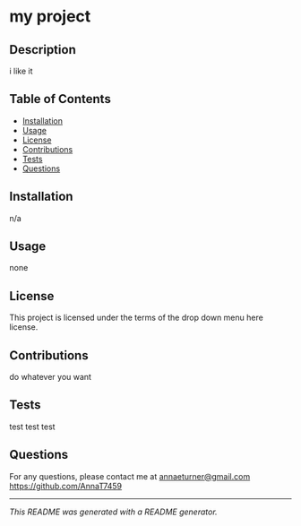 # my project

## Description
i like it

## Table of Contents
- [Installation](#installation)
- [Usage](#usage)
- [License](#license)
- [Contributions](#contributions)
- [Tests](#tests)
- [Questions](#questions)

## Installation
n/a

## Usage
none

## License
This project is licensed under the terms of the drop down menu here license.

## Contributions
do whatever you want

## Tests
test test test

## Questions
For any questions, please contact me at annaeturner@gmail.com https://github.com/AnnaT7459

---

*This README was generated with a README generator.*
